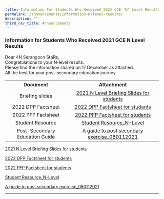 ```yaml
---
title: Information For Students Who Received 2021 GCE 'N' Level Results
permalink: /announcements/information-n-level-results/
description: ""
third_nav_title: Announcements
---
```

### Information for Students Who Received 2021 GCE N Level Results

Dear 4N Serangoon StaRs, <br>
Congratulations to your N-level results.  <br>
Please find the information shared on 17 December as attached. <br>
All the best for your post-secondary education journey.


| Document | Attachment |
|:---:|:---:|
| Briefing slides | [2021 N Level Briefing Slides for students](/files/2021%20N-Level%20Briefing%20Slides%20for%20Students%20School%20Website.pdf) |
| 2022 DPP Factsheet | [2022 DPP Factsheet for students](/files/2022%20DPP%20Factsheet%20for%20Students.pdf) |
| 2022 PFP Factsheet | [2022 PFP Factsheet for students](/files/2022%20PFP%20Factsheet%20for%20Students.pdf) |
| Student Resource | [Student Resource_N-Level](/files/Student%20Resource_N-Level.pdf) |
| Post-Secondary Education Guide | [A guide to post secondary exercise_080112021](/files/A-Guide-to-Post-Secondary-Exercise_080112021.pdf) |


[2021 N Level Briefing Slides for students](/files/2021%20N-Level%20Briefing%20Slides%20for%20Students%20School%20Website.pdf)

[2022 DPP Factsheet for students](/files/2022%20DPP%20Factsheet%20for%20Students.pdf)

[2022 PFP Factsheet for students](/files/2022%20PFP%20Factsheet%20for%20Students.pdf)

[Student Resource_N-Level](/files/Student%20Resource_N-Level.pdf)

[A guide to post secondary exercise_080112021](/files/A-Guide-to-Post-Secondary-Exercise_080112021.pdf)

<hr>